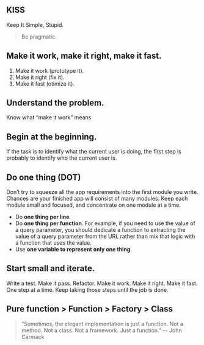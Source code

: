 ## KISS

Keep It Simple, Stupid.

>  Be pragmatic.

## Make it work, make it right, make it fast.

1. Make it work (prototype it).
2. Make it right (fix it).
3. Make it fast (otimize it).

## Understand the problem.

Know what “make it work” means.

## Begin at the beginning.

If the task is to identify what the current user is doing, the first step is probably to identify who the current user is.

## Do one thing (DOT)

Don’t try to squeeze all the app requirements into the first module you write. Chances are your finished app will consist of many modules. Keep each module small and focused, and concentrate on one module at a time.

- Do **one thing per line**.
- Do **one thing per function**. For example, if you need to use the value of a query parameter, you should dedicate a function to extracting the value of a query parameter from the URL rather than mix that logic with a function that uses the value.
- Use **one variable to represent only one thing**. 

## Start small and iterate.

Write a test. Make it pass. Refactor. Make it work. Make it right. Make it fast. One step at a time. Keep taking those steps until the job is done.

## Pure function > Function > Factory > Class

> “Sometimes, the elegant implementation is just a function. Not a method. Not a class. Not a framework. Just a function.” -- John Carmack

